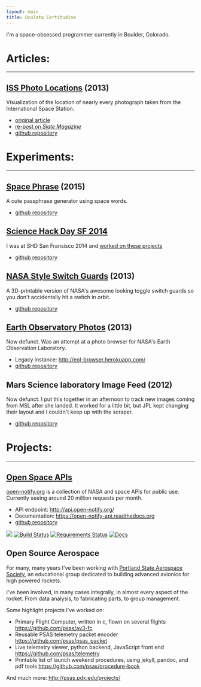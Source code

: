 ```yaml
---
layout: main
title: Oculata Certitudine
---
```


I'm a space-obsessed programmer currently in Boulder, Colorado.



# Articles:

--------------------------------------------------------------------------------

## [ISS Photo Locations](/ISS-photo-locations/) (2013)

Visualization of the location of nearly every photograph taken from the International Space Station.

 - [original article](/ISS-photo-locations/)
 - [re-post on _Slate Magazine_](http://www.slate.com/articles/technology/future_tense/2013/10/iss_astronauts_1_129_177_photos_of_earth_plotted_on_a_map.html)
 - [github repository](https://github.com/natronics/ISS-photo-locations)



# Experiments:

--------------------------------------------------------------------------------

## [Space Phrase](space-phrase) (2015)

A cute passphrase generator using space words.

 - [github repository](https://github.com/natronics/space-phrase)


## [Science Hack Day SF 2014](science-hack-day-2014)

I was at SHD San Fransisco 2014 and [worked on these projects](science-hack-day-2014)

 - [github repository](https://github.com/natronics/science-hack-day-2014)


## [NASA Style Switch Guards](NASA-switch-guard) (2013)

A 3D-printable version of NASA's awesome looking toggle switch guards so you don't accidentally hit a switch in orbit.

 - [github repository](https://github.com/natronics/NASA-switch-guard)


## [Earth Observatory Photos](EOL-Photos) (2013)

Now defunct. Was an attempt at a photo browser for NASA's Earth Observation Laboratory.

 - Legacy instance: <http://eol-browser.herokuapp.com/>
 - [github repository](https://github.com/natronics/EOL-Photos)


## Mars Science laboratory Image Feed (2012)

Now defunct. I put this together in an afternoon to track new images coming from
MSL after she landed. It worked for a little bit, but JPL kept changing their
layout and I couldn't keep up with the scraper.

 - [github repository](https://github.com/natronics/MSL-Feed)




# Projects:

--------------------------------------------------------------------------------

## [Open Space APIs](http://open-notify.org/)

[open-notify.org](http://open-notify.org/) is a collection of NASA and space APIs for public use. Currently seeing around 20 million requests per month.

 - API endpoint: <http://api.open-notify.org/>
 - Documentation: <https://open-notify-api.readthedocs.org>
 - [github repository](https://github.com/open-notify/Open-Notify-API)

![](https://img.shields.io/badge/language-python%202-green.svg)
[![Build Status](https://travis-ci.org/open-notify/Open-Notify-API.svg)](https://travis-ci.org/open-notify/Open-Notify-API)
[![Requirements Status](https://requires.io/github/open-notify/Open-Notify-API/requirements.svg?branch=master)](https://requires.io/github/open-notify/Open-Notify-API/requirements/?branch=master)
[![Docs](https://readthedocs.org/projects/open-notify-api/badge/?version=latest)](http://open-notify-api.readthedocs.org/)

## Open Source Aerospace

For many, many years I've been working with [Portland State Aerospace Society](http://psas.pdx.edu/),
an educational group dedicated to building advanced avionics for high powered rockets.

I've been involved, in many cases integrally, in almost every aspect of the rocket. From data analysis, to fabricating parts, to group management.

Some highlight projects I've worked on:

 - Primary Flight Computer, written in c, flown on several flights <https://github.com/psas/av3-fc>
 - Reusable PSAS telemetry packet encoder <https://github.com/psas/psas_packet>
 - Live telemetry viewer, python backend, JavaScript front end <https://github.com/psas/telemetry>
 - Printable list of launch weekend procedures, using jekyll, pandoc, and pdf tools <https://github.com/psas/procedure-book>


And much more: <http://psas.pdx.edu/projects/>

